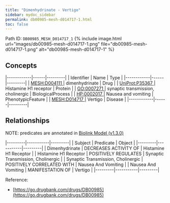```yaml
---
title: "Dimenhydrinate - Vertigo"
sidebar: mydoc_sidebar
permalink: db00985-mesh-d014717-1.html
toc: false 
---
```



Path ID: `DB00985_MESH_D014717_1`
{% include image.html url="images/db00985-mesh-d014717-1.png" file="db00985-mesh-d014717-1.png" alt="db00985-mesh-d014717-1" %}

## Concepts

|------------|------|---------|
| Identifier | Name | Type    |
|------------|------|---------|
| <a href="https://identifiers.org/MESH:D004111">MESH:D004111 </a> | dimenhydrinate | Drug |
| <a href="https://identifiers.org/UniProt:P35367">UniProt:P35367 </a> | Histamine H1 receptor | Protein |
| <a href="https://identifiers.org/GO:0007271">GO:0007271 </a> | synaptic transmission, cholinergic | BiologicalProcess |
| <a href="https://identifiers.org/HP:0002017">HP:0002017 </a> | Nausea and vomiting | PhenotypicFeature |
| <a href="https://identifiers.org/MESH:D014717">MESH:D014717 </a> | Vertigo | Disease |
|------------|------|---------|

## Relationships


NOTE: predicates are annotated in <a href="https://github.com/biolink/biolink-model/releases/tag/v1.3.0">Biolink Model (v1.3.0)</a>

|---------|-----------|---------|
| Subject | Predicate | Object  |
|---------|-----------|---------|
| Dimenhydrinate | DECREASES ACTIVITY OF | Histamine H1 Receptor |
| Histamine H1 Receptor | POSITIVELY REGULATES | Synaptic Transmission, Cholinergic |
| Synaptic Transmission, Cholinergic | POSITIVELY CORRELATED WITH | Nausea And Vomiting |
| Nausea And Vomiting | MANIFESTATION OF | Vertigo |
|---------|-----------|---------|

Reference: 
  - [https://go.drugbank.com/drugs/DB00985](https://go.drugbank.com/drugs/DB00985)
